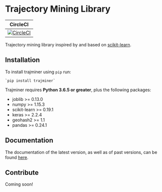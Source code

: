# Trajectory Mining Library

| CircleCI      |
| ------------- |
| [![CircleCI](https://circleci.com/gh/trajminer/trajminer/tree/master.svg?style=svg)](https://circleci.com/gh/trajminer/trajminer/tree/master) |

Trajectory mining library inspired by and based on [scikit-learn](https://github.com/scikit-learn/scikit-learn).

## Installation

To install trajminer using `pip` run:

	`pip install trajminer`

Trajminer requires **Python 3.6.5 or greater**, plus the following packages:
- joblib >= 0.13.0
- numpy >= 1.15.3
- scikit-learn >= 0.19.1
- keras >= 2.2.4
- geohash2 >= 1.1
- pandas >= 0.24.1

## Documentation

The documentation of the latest version, as well as of past versions, can be found [here](https://trajminer.github.io/).

## Contribute

Coming soon!
